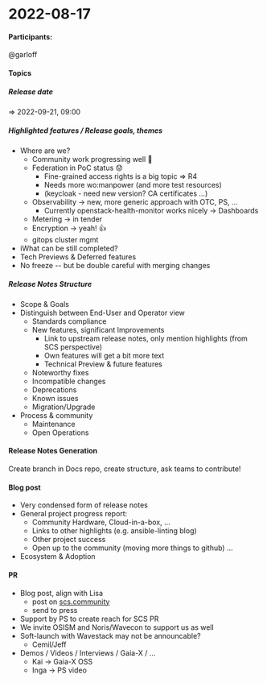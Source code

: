 # 2022-08-17

#### Participants:

@garloff

#### Topics

##### Release date

=> 2022-09-21, 09:00

##### Highlighted features / Release goals, themes

* Where are we?
  * Community work progressing well 🙂
  * Federation in PoC status 😟
    * Fine-grained access rights is a big topic => R4
    * Needs more wo:manpower (and more test resources)
    * (keycloak - need new version? CA certificates ...)
  * Observability -> new, more generic approach with OTC, PS, ...
    * Currently openstack-health-monitor works nicely -> Dashboards
  * Metering -> in tender
  * Encryption -> yeah! 👍
  * gitops cluster mgmt
* iWhat can be still completed?
* Tech Previews & Deferred features
* No freeze -- but be double careful with merging changes

##### Release Notes Structure

* Scope & Goals
* Distinguish between End-User and Operator view
  * Standards compliance
  * New features, significant Improvements
    * Link to upstream release notes, only mention highlights (from SCS perspective)
    * Own features will get a bit more text
    * Technical Preview & future features
  * Noteworthy fixes
  * Incompatible changes
  * Deprecations
  * Known issues
  * Migration/Upgrade
* Process & community
  * Maintenance
  * Open Operations

#### Release Notes Generation

Create branch in Docs repo, create structure, ask teams to contribute!

#### Blog post

* Very condensed form of release notes
* General project progress report:
  * Community Hardware, Cloud-in-a-box, ...
  * Links to other highlights (e.g. ansible-linting blog)
  * Other project success
  * Open up to the community (moving more things to github) ...
* Ecosystem & Adoption

#### PR

* Blog post, align with Lisa
  * post on [scs.community](http://scs.community)
  * send to press
* Support by PS to create reach for SCS PR
* We invite OSISM and Noris/Wavecon to support us as well
* Soft-launch with Wavestack may not be announcable?
  * Cemil/Jeff
* Demos / Videos / Interviews / Gaia-X / ...
  * Kai -> Gaia-X OSS
  * Inga -> PS video
